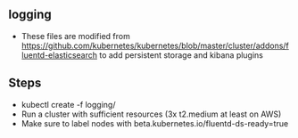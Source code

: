 ## logging
* These files are modified from https://github.com/kubernetes/kubernetes/blob/master/cluster/addons/fluentd-elasticsearch to add persistent storage and kibana plugins

## Steps
* kubectl create -f logging/
* Run a cluster with sufficient resources (3x t2.medium at least on AWS)
* Make sure to label nodes with beta.kubernetes.io/fluentd-ds-ready=true
